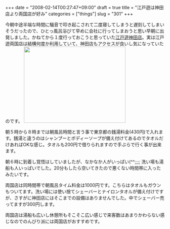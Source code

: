 +++
date = "2008-02-14T00:27:47+09:00"
draft = true
title = "江戸遊は神田店より両国店が好み"
categories = ["things"]
slug = "301"
+++

今朝中途半端な時間に騒音で叩き起こされて二度寝してしまうと遅刻してしまいそうだったので、ひとっ風呂浴びて早めに会社に行ってしまおうと思い早朝に出発しました。かねてから１度行っておこうと思っていた<a href="http://www.edoyu.com/kanda/index.html">江戸遊神田店</a>。実は江戸遊両国店は結構何度か利用していて、神田店もアクセスが良いし気になっていたのです。
<img src="/images/2008/02/101-0375.jpg" width="321" height="240" alt="" />

朝５時から８時までは朝風呂時間と言う事で東京都の銭湯料金(430円)で入れます。銭湯と違うのはシャンプーとボディーソープが備え付けてあるのでタオルだけあればOKな感じ。タオルも200円で借りられますので手ぶらで行く事が出来ます。

朝６時に到着し覚悟はしていましたが、なかなか人がいっぱい(^^;;;; 洗い場も湯船も人いっぱいでした。20分もしたら空いてきたので悪くない時間帯に入ったみたいです。

両国店は同時間帯で朝風呂タイム料金は1000円です。こちらはタオルもガウンもついてます。洗い場には使い捨てシェーバーとナイロンタオルが備え付けですが、さすがに神田店にはそこまでの設備はありませんでした。中でシェーバー売ってますが300円します。

両国店は湯船も広いし休憩所もそこそこ広い感じで来客数はあまりかわらない感じなのでのんびり派には両国店がおすすめです。
